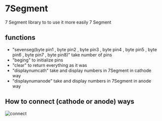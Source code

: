 # 7Segment
7 Segment library to  to use it more easily 7 Segment

## functions

* "sevenseg(byte pin1 , byte pin2 , byte pin3 , byte pin4 , byte pin5 , byte pin6 , byte pin7 , byte pin8)" take number of pins 
* "beging" to initialize pins 
* "clear" to return everything as it was
* "displaynumcath" take and display numbers in 7Segment in cathode way
* "displaynumanode" take and display numbers in 7Segment in anode  way

## How to connect (cathode or anode) ways 

![connect](https://you.com/proxy?url=https%3A%2F%2Ftse4.mm.bing.net%2Fth%3Fid%3DOIP.lHeKHy52GFZhlDHt7KEFoAHaIQ%26h%3D690%26c%3D7%26pid%3DApi%26p%3D0)
